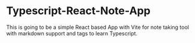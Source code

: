 # Typescript-React-Note-App

This is going to be a simple React based App with Vite for note taking tool with markdown support and tags to learn Typescript.